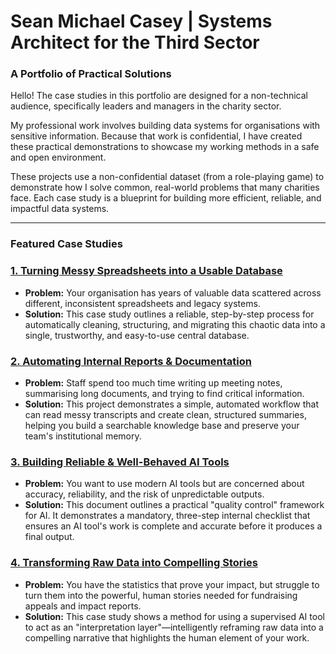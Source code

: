 # Sean Michael Casey | Systems Architect for the Third Sector

### **A Portfolio of Practical Solutions**

Hello! The case studies in this portfolio are designed for a non-technical audience, specifically leaders and managers in the charity sector.

My professional work involves building data systems for organisations with sensitive information. Because that work is confidential, I have created these practical demonstrations to showcase my working methods in a safe and open environment.

These projects use a non-confidential dataset (from a role-playing game) to demonstrate how I solve common, real-world problems that many charities face. Each case study is a blueprint for building more efficient, reliable, and impactful data systems.

---

### **Featured Case Studies**

### [1. Turning Messy Spreadsheets into a Usable Database](https://github.com/seancasey-portfolio/Case-Study-Cleaning-Legacy-Data)
*   **Problem:** Your organisation has years of valuable data scattered across different, inconsistent spreadsheets and legacy systems.
*   **Solution:** This case study outlines a reliable, step-by-step process for automatically cleaning, structuring, and migrating this chaotic data into a single, trustworthy, and easy-to-use central database.

### [2. Automating Internal Reports & Documentation](https://github.com/seancasey-portfolio/Case-Study-Automating-Internal-Documentation)
*   **Problem:** Staff spend too much time writing up meeting notes, summarising long documents, and trying to find critical information.
*   **Solution:** This project demonstrates a simple, automated workflow that can read messy transcripts and create clean, structured summaries, helping you build a searchable knowledge base and preserve your team's institutional memory.

### [3. Building Reliable & Well-Behaved AI Tools](https://github.com/seancasey-portfolio/Case-Study-Building-Reliable-AI-Tools)
*   **Problem:** You want to use modern AI tools but are concerned about accuracy, reliability, and the risk of unpredictable outputs.
*   **Solution:** This document outlines a practical "quality control" framework for AI. It demonstrates a mandatory, three-step internal checklist that ensures an AI tool's work is complete and accurate before it produces a final output.

### [4. Transforming Raw Data into Compelling Stories](https://github.com/seancasey-portfolio/Case-Study-Data-To-Impact-Stories)
*   **Problem:** You have the statistics that prove your impact, but struggle to turn them into the powerful, human stories needed for fundraising appeals and impact reports.
*   **Solution:** This case study shows a method for using a supervised AI tool to act as an "interpretation layer"—intelligently reframing raw data into a compelling narrative that highlights the human element of your work.
